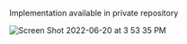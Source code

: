 Implementation available in private repository

![Screen Shot 2022-06-20 at 3 53 35 PM](https://user-images.githubusercontent.com/86169374/174669773-2f941e10-6819-4906-b0f8-adb4b16d67db.png)
